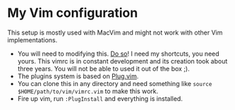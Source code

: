 My Vim configuration
====================

This setup is mostly used with MacVim and might not work with other Vim implementations.

* You will need to modifying this. [Do so](http://learnvimscriptthehardway.stevelosh.com)! I need my shortcuts, you need yours. This vimrc is in constant development and its creation took about three years. You will not be able to used it out of the box ;).
* The plugins system is based on [Plug.vim](https://github.com/junegunn/vim-plug).
* You can clone this in any directory and need something like `source $HOME/path/to/vim/vimrc.vim` to make this work.
* Fire up vim, run `:PlugInstall` and everything is installed.
